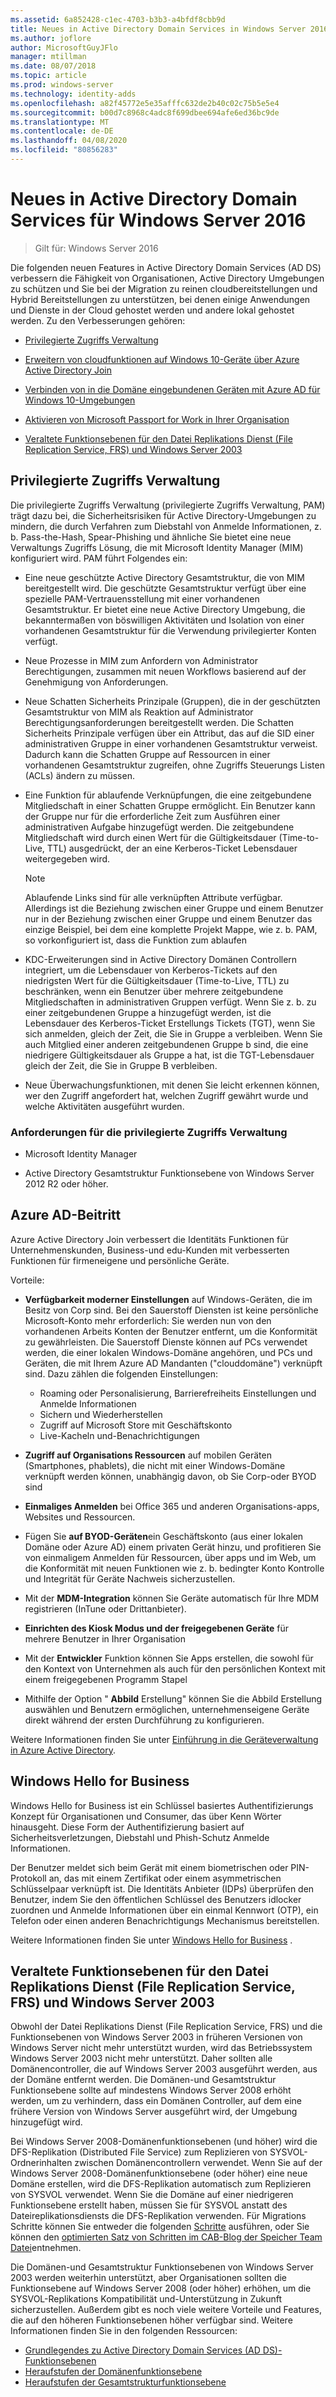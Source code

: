 ```yaml
---
ms.assetid: 6a852428-c1ec-4703-b3b3-a4bfdf8cbb9d
title: Neues in Active Directory Domain Services in Windows Server 2016
ms.author: joflore
author: MicrosoftGuyJFlo
manager: mtillman
ms.date: 08/07/2018
ms.topic: article
ms.prod: windows-server
ms.technology: identity-adds
ms.openlocfilehash: a82f45772e5e35afffc632de2b40c02c75b5e5e4
ms.sourcegitcommit: b00d7c8968c4adc8f699dbee694afe6ed36bc9de
ms.translationtype: MT
ms.contentlocale: de-DE
ms.lasthandoff: 04/08/2020
ms.locfileid: "80856283"
---
```

# <a name="whats-new-in-active-directory-domain-services-for-windows-server-2016"></a>Neues in Active Directory Domain Services für Windows Server 2016

>Gilt für: Windows Server 2016

Die folgenden neuen Features in Active Directory Domain Services (AD DS) verbessern die Fähigkeit von Organisationen, Active Directory Umgebungen zu schützen und Sie bei der Migration zu reinen cloudbereitstellungen und Hybrid Bereitstellungen zu unterstützen, bei denen einige Anwendungen und Dienste in der Cloud gehostet werden und andere lokal gehostet werden. Zu den Verbesserungen gehören:  
  
- [Privilegierte Zugriffs Verwaltung](https://docs.microsoft.com/microsoft-identity-manager/pam/privileged-identity-management-for-active-directory-domain-services)  
  
- [Erweitern von cloudfunktionen auf Windows 10-Geräte über Azure Active Directory Join](https://azure.microsoft.com/documentation/articles/active-directory-azureadjoin-overview/)
  
- [Verbinden von in die Domäne eingebundenen Geräten mit Azure AD für Windows 10-Umgebungen](https://azure.microsoft.com/documentation/articles/active-directory-azureadjoin-devices-group-policy/)
  
- [Aktivieren von Microsoft Passport for Work in Ihrer Organisation](https://azure.microsoft.com/documentation/articles/active-directory-azureadjoin-passport-deployment/)
  
- [Veraltete Funktionsebenen für den Datei Replikations Dienst (File Replication Service, FRS) und Windows Server 2003](ad-ds/active-directory-functional-levels.md)  
  
## <a name="privileged-access-management"></a>Privilegierte Zugriffs Verwaltung

Die privilegierte Zugriffs Verwaltung (privilegierte Zugriffs Verwaltung, PAM) trägt dazu bei, die Sicherheitsrisiken für Active Directory-Umgebungen zu mindern, die durch Verfahren zum Diebstahl von Anmelde Informationen, z. b. Pass-the-Hash, Spear-Phishing und ähnliche Sie bietet eine neue Verwaltungs Zugriffs Lösung, die mit Microsoft Identity Manager (MIM) konfiguriert wird. PAM führt Folgendes ein:  
  
- Eine neue geschützte Active Directory Gesamtstruktur, die von MIM bereitgestellt wird. Die geschützte Gesamtstruktur verfügt über eine spezielle PAM-Vertrauensstellung mit einer vorhandenen Gesamtstruktur. Er bietet eine neue Active Directory Umgebung, die bekanntermaßen von böswilligen Aktivitäten und Isolation von einer vorhandenen Gesamtstruktur für die Verwendung privilegierter Konten verfügt.  
  
- Neue Prozesse in MIM zum Anfordern von Administrator Berechtigungen, zusammen mit neuen Workflows basierend auf der Genehmigung von Anforderungen.  
  
- Neue Schatten Sicherheits Prinzipale (Gruppen), die in der geschützten Gesamtstruktur von MIM als Reaktion auf Administrator Berechtigungsanforderungen bereitgestellt werden. Die Schatten Sicherheits Prinzipale verfügen über ein Attribut, das auf die SID einer administrativen Gruppe in einer vorhandenen Gesamtstruktur verweist. Dadurch kann die Schatten Gruppe auf Ressourcen in einer vorhandenen Gesamtstruktur zugreifen, ohne Zugriffs Steuerungs Listen (ACLs) ändern zu müssen.  
  
- Eine Funktion für ablaufende Verknüpfungen, die eine zeitgebundene Mitgliedschaft in einer Schatten Gruppe ermöglicht. Ein Benutzer kann der Gruppe nur für die erforderliche Zeit zum Ausführen einer administrativen Aufgabe hinzugefügt werden. Die zeitgebundene Mitgliedschaft wird durch einen Wert für die Gültigkeitsdauer (Time-to-Live, TTL) ausgedrückt, der an eine Kerberos-Ticket Lebensdauer weitergegeben wird.  
  
    > [!NOTE]  
    > Ablaufende Links sind für alle verknüpften Attribute verfügbar. Allerdings ist die Beziehung zwischen einer Gruppe und einem Benutzer nur in der Beziehung zwischen einer Gruppe und einem Benutzer das einzige Beispiel, bei dem eine komplette Projekt Mappe, wie z. b. PAM, so vorkonfiguriert ist, dass die Funktion zum ablaufen  
  
- KDC-Erweiterungen sind in Active Directory Domänen Controllern integriert, um die Lebensdauer von Kerberos-Tickets auf den niedrigsten Wert für die Gültigkeitsdauer (Time-to-Live, TTL) zu beschränken, wenn ein Benutzer über mehrere zeitgebundene Mitgliedschaften in administrativen Gruppen verfügt. Wenn Sie z. b. zu einer zeitgebundenen Gruppe a hinzugefügt werden, ist die Lebensdauer des Kerberos-Ticket Erstellungs Tickets (TGT), wenn Sie sich anmelden, gleich der Zeit, die Sie in Gruppe a verbleiben. Wenn Sie auch Mitglied einer anderen zeitgebundenen Gruppe b sind, die eine niedrigere Gültigkeitsdauer als Gruppe a hat, ist die TGT-Lebensdauer gleich der Zeit, die Sie in Gruppe B verbleiben.  
  
- Neue Überwachungsfunktionen, mit denen Sie leicht erkennen können, wer den Zugriff angefordert hat, welchen Zugriff gewährt wurde und welche Aktivitäten ausgeführt wurden.  

### <a name="requirements-for-privileged-access-management"></a>Anforderungen für die privilegierte Zugriffs Verwaltung
  
- Microsoft Identity Manager  
  
- Active Directory Gesamtstruktur Funktionsebene von Windows Server 2012 R2 oder höher.  
  
## <a name="azure-ad-join"></a>Azure AD-Beitritt

Azure Active Directory Join verbessert die Identitäts Funktionen für Unternehmenskunden, Business-und edu-Kunden mit verbesserten Funktionen für firmeneigene und persönliche Geräte.  
  
Vorteile:  
  
- **Verfügbarkeit moderner Einstellungen** auf Windows-Geräten, die im Besitz von Corp sind. Bei den Sauerstoff Diensten ist keine persönliche Microsoft-Konto mehr erforderlich: Sie werden nun von den vorhandenen Arbeits Konten der Benutzer entfernt, um die Konformität zu gewährleisten. Die Sauerstoff Dienste können auf PCs verwendet werden, die einer lokalen Windows-Domäne angehören, und PCs und Geräten, die mit Ihrem Azure AD Mandanten ("clouddomäne") verknüpft sind. Dazu zählen die folgenden Einstellungen:  

   - Roaming oder Personalisierung, Barrierefreiheits Einstellungen und Anmelde Informationen  
   - Sichern und Wiederherstellen  
   - Zugriff auf Microsoft Store mit Geschäftskonto  
   - Live-Kacheln und-Benachrichtigungen  
  
- **Zugriff auf Organisations Ressourcen** auf mobilen Geräten (Smartphones, phablets), die nicht mit einer Windows-Domäne verknüpft werden können, unabhängig davon, ob Sie Corp-oder BYOD sind  
- **Einmaliges Anmelden** bei Office 365 und anderen Organisations-apps, Websites und Ressourcen.  
- Fügen Sie **auf BYOD-Geräten**ein Geschäftskonto (aus einer lokalen Domäne oder Azure AD) einem privaten Gerät hinzu, und profitieren Sie von einmaligem Anmelden für Ressourcen, über apps und im Web, um die Konformität mit neuen Funktionen wie z. b. bedingter Konto Kontrolle und Integrität für Geräte Nachweis sicherzustellen.  
- Mit der **MDM-Integration** können Sie Geräte automatisch für Ihre MDM registrieren (InTune oder Drittanbieter).  
- **Einrichten des Kiosk Modus und der freigegebenen Geräte** für mehrere Benutzer in Ihrer Organisation  
- Mit der **Entwickler** Funktion können Sie Apps erstellen, die sowohl für den Kontext von Unternehmen als auch für den persönlichen Kontext mit einem freigegebenen Programm Stapel  
- Mithilfe der Option " **Abbild** Erstellung" können Sie die Abbild Erstellung auswählen und Benutzern ermöglichen, unternehmenseigene Geräte direkt während der ersten Durchführung zu konfigurieren.  
  
Weitere Informationen finden Sie unter [Einführung in die Geräteverwaltung in Azure Active Directory](https://docs.microsoft.com/azure/active-directory/devices/overview).  
  
## <a name="windows-hello-for-business"></a>Windows Hello for Business

Windows Hello for Business ist ein Schlüssel basiertes Authentifizierungs Konzept für Organisationen und Consumer, das über Kenn Wörter hinausgeht. Diese Form der Authentifizierung basiert auf Sicherheitsverletzungen, Diebstahl und Phish-Schutz Anmelde Informationen.  
  
Der Benutzer meldet sich beim Gerät mit einem biometrischen oder PIN-Protokoll an, das mit einem Zertifikat oder einem asymmetrischen Schlüsselpaar verknüpft ist. Die Identitäts Anbieter (IDPs) überprüfen den Benutzer, indem Sie den öffentlichen Schlüssel des Benutzers idlocker zuordnen und Anmelde Informationen über ein einmal Kennwort (OTP), ein Telefon oder einen anderen Benachrichtigungs Mechanismus bereitstellen.  
  
Weitere Informationen finden Sie unter [Windows Hello for Business](https://docs.microsoft.com/windows/security/identity-protection/hello-for-business/hello-identity-verification) .  
  
## <a name="deprecation-of-file-replication-service-frs-and-windows-server-2003-functional-levels"></a>Veraltete Funktionsebenen für den Datei Replikations Dienst (File Replication Service, FRS) und Windows Server 2003

Obwohl der Datei Replikations Dienst (File Replication Service, FRS) und die Funktionsebenen von Windows Server 2003 in früheren Versionen von Windows Server nicht mehr unterstützt wurden, wird das Betriebssystem Windows Server 2003 nicht mehr unterstützt. Daher sollten alle Domänencontroller, die auf Windows Server 2003 ausgeführt werden, aus der Domäne entfernt werden. Die Domänen-und Gesamtstruktur Funktionsebene sollte auf mindestens Windows Server 2008 erhöht werden, um zu verhindern, dass ein Domänen Controller, auf dem eine frühere Version von Windows Server ausgeführt wird, der Umgebung hinzugefügt wird.

Bei Windows Server 2008-Domänenfunktionsebenen (und höher) wird die DFS-Replikation (Distributed File Service) zum Replizieren von SYSVOL-Ordnerinhalten zwischen Domänencontrollern verwendet. Wenn Sie auf der Windows Server 2008-Domänenfunktionsebene (oder höher) eine neue Domäne erstellen, wird die DFS-Replikation automatisch zum Replizieren von SYSVOL verwendet. Wenn Sie die Domäne auf einer niedrigeren Funktionsebene erstellt haben, müssen Sie für SYSVOL anstatt des Dateireplikationsdiensts die DFS-Replikation verwenden. Für Migrations Schritte können Sie entweder die folgenden [Schritte](https://docs.microsoft.com/previous-versions/windows/it-pro/windows-server-2008-R2-and-2008/dd640019\(v=ws.10\)) ausführen, oder Sie können den [optimierten Satz von Schritten im CAB-Blog der Speicher Team Datei](https://blogs.technet.com/b/filecab/archive/2014/06/25/streamlined-migration-of-frs-to-dfsr-sysvol.aspx)entnehmen.  
  
Die Domänen-und Gesamtstruktur Funktionsebenen von Windows Server 2003 werden weiterhin unterstützt, aber Organisationen sollten die Funktionsebene auf Windows Server 2008 (oder höher) erhöhen, um die SYSVOL-Replikations Kompatibilität und-Unterstützung in Zukunft sicherzustellen. Außerdem gibt es noch viele weitere Vorteile und Features, die auf den höheren Funktionsebenen höher verfügbar sind. Weitere Informationen finden Sie in den folgenden Ressourcen:  

- [Grundlegendes zu Active Directory Domain Services (AD DS)-Funktionsebenen](ad-ds/active-directory-functional-levels.md)  
- [Heraufstufen der Domänenfunktionsebene](https://docs.microsoft.com/previous-versions/windows/it-pro/windows-server-2008-R2-and-2008/cc753104\(v=ws.11\))  
- [Heraufstufen der Gesamtstrukturfunktionsebene](https://docs.microsoft.com/previous-versions/windows/it-pro/windows-server-2008-R2-and-2008/cc730985\(v=ws.11\))  
